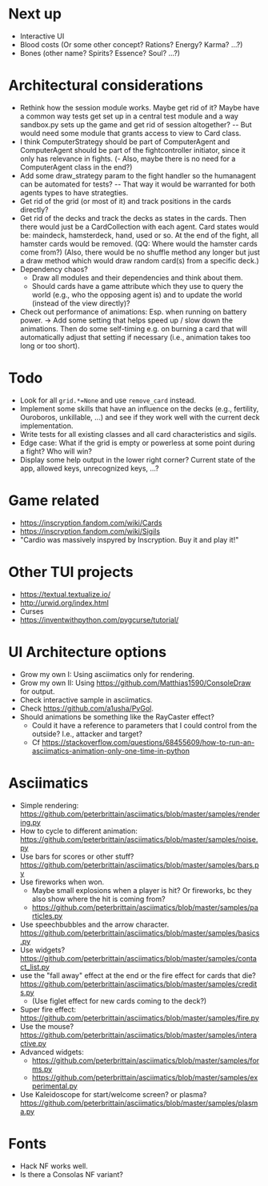 # Next up

- Interactive UI
- Blood costs (Or some other concept? Rations? Energy? Karma? ...?)
- Bones (other name? Spirits? Essence? Soul? ...?)

# Architectural considerations

- Rethink how the session module works. Maybe get rid of it? Maybe have a common way
  tests get set up in a central test module and a way sandbox.py sets up the game and
  get rid of session altogether? -- But would need some module that grants access to
  view to Card class.
- I think ComputerStrategy should be part of ComputerAgent and ComputerAgent should be
  part of the fightcontroller initiator, since it only has relevance in fights.
  (- Also, maybe there is no need for a ComputerAgent class in the end?)
- Add some draw_strategy param to the fight handler so the humanagent can be automated
  for tests? -- That way it would be warranted for both agents types to have
  strategties.
- Get rid of the grid (or most of it) and track positions in the cards directly?
- Get rid of the decks and track the decks as states in the cards. Then there would just
  be a CardCollection with each agent. Card states would be: maindeck, hamsterdeck,
  hand, used or so. At the end of the fight, all hamster cards would be removed. (QQ:
  Where would the hamster cards come from?) (Also, there would be no shuffle method any
  longer but just a draw method which would draw random card(s) from a specific deck.)
- Dependency chaos?
  - Draw all modules and their dependencies and think about them.
  - Should cards have a game attribute which they use to query the world (e.g., who the
    opposing agent is) and to update the world (instead of the view directly)?
- Check out performance of animations: Esp. when running on battery power. -> Add some
  setting that helps speed up / slow down the animations. Then do some self-timing e.g.
  on burning a card that will automatically adjust that setting if necessary (i.e.,
  animation takes too long or too short).

# Todo

- Look for all `grid.*=None` and use `remove_card` instead.
- Implement some skills that have an influence on the decks (e.g., fertility, Ouroboros,
  unkillable, ...) and see if they work well with the current deck implementation.
- Write tests for all existing classes and all card characteristics and sigils.
- Edge case: What if the grid is empty or powerless at some point during a fight? Who
  will win?
- Display some help output in the lower right corner? Current state of the app, allowed keys, unrecognized keys, ...?

# Game related

- https://inscryption.fandom.com/wiki/Cards
- https://inscryption.fandom.com/wiki/Sigils
- "Cardio was massively inspyred by Inscryption. Buy it and play it!"

# Other TUI projects

- https://textual.textualize.io/
- http://urwid.org/index.html
- Curses
- https://inventwithpython.com/pygcurse/tutorial/


# UI Architecture options

- Grow my own I: Using asciimatics only for rendering.
- Grow my own II: Using https://github.com/Matthias1590/ConsoleDraw for output.
- Check interactive sample in asciimatics.
- Check https://github.com/a1usha/PyGol.
- Should animations be something like the RayCaster effect?
  - Could it have a reference to parameters that I could control from the outside? I.e.,
	attacker and target?
  - Cf https://stackoverflow.com/questions/68455609/how-to-run-an-asciimatics-animation-only-one-time-in-python


# Asciimatics

- Simple rendering: https://github.com/peterbrittain/asciimatics/blob/master/samples/rendering.py
- How to cycle to different animation: https://github.com/peterbrittain/asciimatics/blob/master/samples/noise.py
- Use bars for scores or other stuff? https://github.com/peterbrittain/asciimatics/blob/master/samples/bars.py
- Use fireworks when won. 
  - Maybe small explosions when a player is hit? Or fireworks, bc they also show where the hit is coming from?
  - https://github.com/peterbrittain/asciimatics/blob/master/samples/particles.py
- Use speechbubbles and the arrow character. https://github.com/peterbrittain/asciimatics/blob/master/samples/basics.py
- Use widgets? https://github.com/peterbrittain/asciimatics/blob/master/samples/contact_list.py
- use the "fall away" effect at the end or the fire effect for cards that die? https://github.com/peterbrittain/asciimatics/blob/master/samples/credits.py
  - (Use figlet effect for new cards coming to the deck?)
- Super fire effect: https://github.com/peterbrittain/asciimatics/blob/master/samples/fire.py
- Use the mouse? https://github.com/peterbrittain/asciimatics/blob/master/samples/interactive.py
- Advanced widgets:
  - https://github.com/peterbrittain/asciimatics/blob/master/samples/forms.py
  - https://github.com/peterbrittain/asciimatics/blob/master/samples/experimental.py
- Use Kaleidoscope for start/welcome screen? or plasma? https://github.com/peterbrittain/asciimatics/blob/master/samples/plasma.py


# Fonts

- Hack NF works well.
- Is there a Consolas NF variant?